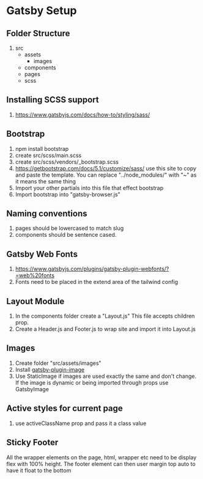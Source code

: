 # Gatsby Setup

## Folder Structure

1.  src
    - assets
      - images
    - components
    - pages
    - scss

## Installing SCSS support

1. https://www.gatsbyjs.com/docs/how-to/styling/sass/

## Bootstrap

1. npm install bootstrap
2. create src/scss/main.scss
3. create src/scss/vendors/\_bootstrap.scss
4. https://getbootstrap.com/docs/5.1/customize/sass/ use this site to copy and paste the template. You can replace "../node_modules/" with "~" as it means the same thing
5. Import your other partials into this file that effect bootstrap
6. Import bootstrap into "gatsby-browser.js"

## Naming conventions

1.  pages should be lowercased to match slug
2.  components should be sentence cased.

## Gatsby Web Fonts

1.  https://www.gatsbyjs.com/plugins/gatsby-plugin-webfonts/?=web%20fonts
2.  Fonts need to be placed in the extend area of the tailwind config

## Layout Module

1.  In the components folder create a "Layout.js" This file accepts children prop.
2.  Create a Header.js and Footer.js to wrap site and import it into Layout.js

## Images

1.  Create folder "src/assets/images"
2.  Install [gatsby-plugin-image](https://www.gatsbyjs.com/plugins/gatsby-plugin-image)
3.  Use StaticImage if images are used exactly the same and don't change. If the image is dynamic or being imported through props use GatsbyImage

## Active styles for current page

1.  use activeClassName prop and pass it a class value

## Sticky Footer

All the wrapper elements on the page, html, wrapper etc need to be display flex with 100% height. The footer element can then user margin top auto to have it float to the bottom
